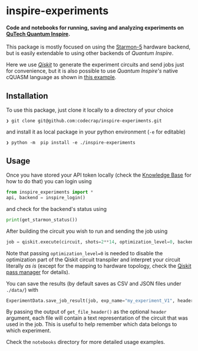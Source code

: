 
# inspire-experiments

#### Code and notebooks for running, saving and analyzing experiments on [QuTech Quantum Inspire](https://www.quantum-inspire.com/).

This package is mostly focused on using the [Starmon-5](https://www.quantum-inspire.com/backends/starmon-5/) hardware backend, 
but is easily extendable to using other backends of _Quantum Inspire_.

Here we use [_Qiskit_](https://github.com/Qiskit/qiskit) to generate the experiment circuits and send jobs just for convenience,
but it is also possible to use _Quantum Inspire's_ native cQUASM language as shown in [this example](https://www.quantum-inspire.com/kbase/using-api-and-sdk/). 

## Installation

To use this package, just clone it locally to a directory of your choice
```commandline
❯ git clone git@github.com:codecrap/inspire-experiments.git
```

and install it as local package in your python environment (`-e` for editable)
```commandline
❯ python -m  pip install -e ./inspire-experiments
```

## Usage

Once you have stored your API token locally (check the [Knowledge Base](https://www.quantum-inspire.com/kbase/using-api-and-sdk/) for how to do that)
you can login using 
```python
from inspire_experiments import *
api, backend = inspire_login()
```
and check for the backend's status using
```python
print(get_starmon_status())
```

After building the circuit you wish to run and sending the job using 
```python
job = qiskit.execute(circuit, shots=2**14, optimization_level=0, backend=backend)
```
Note that passing `optimization_level=0` is needed to disable the optimization part of the Qiskit circuit transpiler and interpret your circuit literally _as is_
(except for the mapping to hardware topology, check the [Qiskit pass manager](https://github.com/Qiskit/qiskit-terra/blob/main/qiskit/transpiler/preset_passmanagers/level0.py) for details).


You can save the results (by default saves as CSV and JSON files under `./data/`) with
```python
ExperimentData.save_job_result(job, exp_name="my_experiment_V1", header=get_file_header(circuit))
```
By passing the output of `get_file_header()` as the optional `header` argument,
each file will contain a text representation of the circuit that was used in the job.
This is useful to help remember which data belongs to which experiment.


Check the `notebooks` directory for more detailed usage examples.

